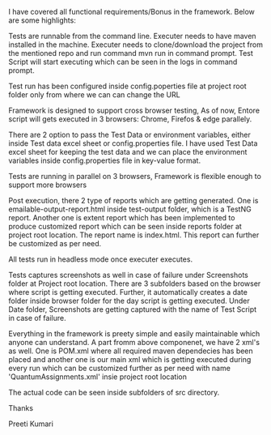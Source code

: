 I have covered all functional requirements/Bonus in the framework. Below are some highlights:

Tests are runnable from the command line. Executer needs to have maven installed in the machine. Executer needs to clone/download the project from the mentioned repo and run command mvn run in command prompt. Test Script will start executing which can be seen in the logs in command prompt.

Test run has been configured inside config.poperties file at project root folder only from where we can can change the URL

Framework is designed to support cross browser testing, As of now, Entore script will gets executed in 3 browsers: Chrome, Firefos & edge parallely.

There are 2 option to pass the Test Data or environment variables, either inside Test data excel sheet or config.properties file. I have used Test Data excel sheet for keeping the test data and we can place the environment variables inside config.properties file in key-value format.

Tests are running in parallel on 3 browsers, Framework is flexible enough to support more browsers

Post execution, there 2 type of reports which are getting generated. One is emailable-output-report.html inside test-output folder, which is a TestNG report. Another one is extent report which has been implemented to produce customized report which can be seen inside reports folder at project root location. The report name is index.html. This report can further be customized as per need.

All tests run in headless mode once executer executes.

Tests captures screenshots as well in case of failure under Screenshots folder at Project root location. There are 3 subfolders based on the browser where script is getting executed. Further, it automatically creates a date folder inside browser folder for the day script is getting executed. Under Date folder, Screenshots are getting captured with the name of Test Script in case of failure.

Everything in the framework is preety simple and easily maintainable which anyone can understand. A part fromm above componenet, we have 2 xml's as well. One is POM.xml where all required maven dependecies has been placed and another one is our main xml which is getting executed during every run which can be customized further as per need with name 'QuantumAssignments.xml' insie project root location

The actual code can be seen inside subfolders of src directory.

Thanks

Preeti Kumari
